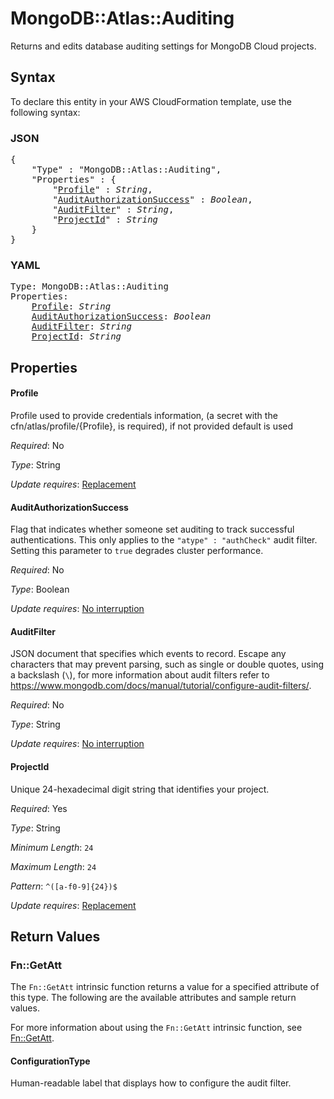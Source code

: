 # MongoDB::Atlas::Auditing

Returns and edits database auditing settings for MongoDB Cloud projects.

## Syntax

To declare this entity in your AWS CloudFormation template, use the following syntax:

### JSON

<pre>
{
    "Type" : "MongoDB::Atlas::Auditing",
    "Properties" : {
        "<a href="#profile" title="Profile">Profile</a>" : <i>String</i>,
        "<a href="#auditauthorizationsuccess" title="AuditAuthorizationSuccess">AuditAuthorizationSuccess</a>" : <i>Boolean</i>,
        "<a href="#auditfilter" title="AuditFilter">AuditFilter</a>" : <i>String</i>,
        "<a href="#projectid" title="ProjectId">ProjectId</a>" : <i>String</i>
    }
}
</pre>

### YAML

<pre>
Type: MongoDB::Atlas::Auditing
Properties:
    <a href="#profile" title="Profile">Profile</a>: <i>String</i>
    <a href="#auditauthorizationsuccess" title="AuditAuthorizationSuccess">AuditAuthorizationSuccess</a>: <i>Boolean</i>
    <a href="#auditfilter" title="AuditFilter">AuditFilter</a>: <i>String</i>
    <a href="#projectid" title="ProjectId">ProjectId</a>: <i>String</i>
</pre>

## Properties

#### Profile

Profile used to provide credentials information, (a secret with the cfn/atlas/profile/{Profile}, is required), if not provided default is used

_Required_: No

_Type_: String

_Update requires_: [Replacement](https://docs.aws.amazon.com/AWSCloudFormation/latest/UserGuide/using-cfn-updating-stacks-update-behaviors.html#update-replacement)

#### AuditAuthorizationSuccess

Flag that indicates whether someone set auditing to track successful authentications. This only applies to the `"atype" : "authCheck"` audit filter. Setting this parameter to `true` degrades cluster performance.

_Required_: No

_Type_: Boolean

_Update requires_: [No interruption](https://docs.aws.amazon.com/AWSCloudFormation/latest/UserGuide/using-cfn-updating-stacks-update-behaviors.html#update-no-interrupt)

#### AuditFilter

JSON document that specifies which events to record. Escape any characters that may prevent parsing, such as single or double quotes, using a backslash (`\`), for more information about audit filters refer to https://www.mongodb.com/docs/manual/tutorial/configure-audit-filters/.

_Required_: No

_Type_: String

_Update requires_: [No interruption](https://docs.aws.amazon.com/AWSCloudFormation/latest/UserGuide/using-cfn-updating-stacks-update-behaviors.html#update-no-interrupt)

#### ProjectId

Unique 24-hexadecimal digit string that identifies your project.

_Required_: Yes

_Type_: String

_Minimum Length_: <code>24</code>

_Maximum Length_: <code>24</code>

_Pattern_: <code>^([a-f0-9]{24})$</code>

_Update requires_: [Replacement](https://docs.aws.amazon.com/AWSCloudFormation/latest/UserGuide/using-cfn-updating-stacks-update-behaviors.html#update-replacement)

## Return Values

### Fn::GetAtt

The `Fn::GetAtt` intrinsic function returns a value for a specified attribute of this type. The following are the available attributes and sample return values.

For more information about using the `Fn::GetAtt` intrinsic function, see [Fn::GetAtt](https://docs.aws.amazon.com/AWSCloudFormation/latest/UserGuide/intrinsic-function-reference-getatt.html).

#### ConfigurationType

Human-readable label that displays how to configure the audit filter.

